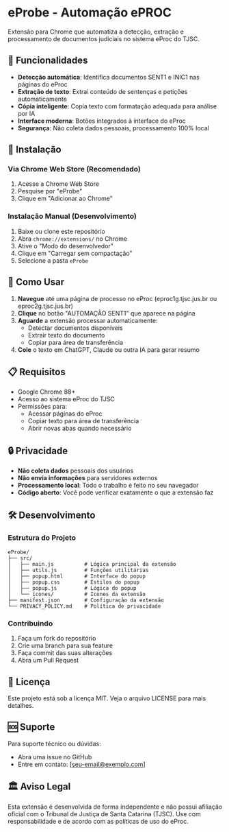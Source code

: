 # eProbe - Automação ePROC

Extensão para Chrome que automatiza a detecção, extração e processamento de documentos judiciais no sistema eProc do TJSC.

## 🎯 Funcionalidades

-   **Detecção automática**: Identifica documentos SENT1 e INIC1 nas páginas do eProc
-   **Extração de texto**: Extrai conteúdo de sentenças e petições automaticamente
-   **Cópia inteligente**: Copia texto com formatação adequada para análise por IA
-   **Interface moderna**: Botões integrados à interface do eProc
-   **Segurança**: Não coleta dados pessoais, processamento 100% local

## 🔧 Instalação

### Via Chrome Web Store (Recomendado)

1. Acesse a Chrome Web Store
2. Pesquise por "eProbe"
3. Clique em "Adicionar ao Chrome"

### Instalação Manual (Desenvolvimento)

1. Baixe ou clone este repositório
2. Abra `chrome://extensions/` no Chrome
3. Ative o "Modo do desenvolvedor"
4. Clique em "Carregar sem compactação"
5. Selecione a pasta `eProbe`

## 🚀 Como Usar

1. **Navegue** até uma página de processo no eProc (eproc1g.tjsc.jus.br ou eproc2g.tjsc.jus.br)
2. **Clique** no botão "AUTOMAÇÃO SENT1" que aparece na página
3. **Aguarde** a extensão processar automaticamente:
    - Detectar documentos disponíveis
    - Extrair texto do documento
    - Copiar para área de transferência
4. **Cole** o texto em ChatGPT, Claude ou outra IA para gerar resumo

## 📋 Requisitos

-   Google Chrome 88+
-   Acesso ao sistema eProc do TJSC
-   Permissões para:
    -   Acessar páginas do eProc
    -   Copiar texto para área de transferência
    -   Abrir novas abas quando necessário

## 🔒 Privacidade

-   **Não coleta dados** pessoais dos usuários
-   **Não envia informações** para servidores externos
-   **Processamento local**: Todo o trabalho é feito no seu navegador
-   **Código aberto**: Você pode verificar exatamente o que a extensão faz

## 🛠️ Desenvolvimento

### Estrutura do Projeto

```
eProbe/
├── src/
│   ├── main.js          # Lógica principal da extensão
│   ├── utils.js         # Funções utilitárias
│   ├── popup.html       # Interface do popup
│   ├── popup.css        # Estilos do popup
│   ├── popup.js         # Lógica do popup
│   └── ícones/          # Ícones da extensão
├── manifest.json        # Configuração da extensão
└── PRIVACY_POLICY.md    # Política de privacidade
```

### Contribuindo

1. Faça um fork do repositório
2. Crie uma branch para sua feature
3. Faça commit das suas alterações
4. Abra um Pull Request

## 📄 Licença

Este projeto está sob a licença MIT. Veja o arquivo LICENSE para mais detalhes.

## 🆘 Suporte

Para suporte técnico ou dúvidas:

-   Abra uma issue no GitHub
-   Entre em contato: [seu-email@exemplo.com]

## 🏛️ Aviso Legal

Esta extensão é desenvolvida de forma independente e não possui afiliação oficial com o Tribunal de Justiça de Santa Catarina (TJSC). Use com responsabilidade e de acordo com as políticas de uso do eProc.
